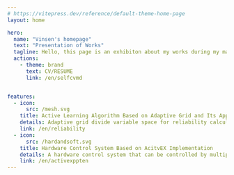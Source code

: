 ```yaml
---
# https://vitepress.dev/reference/default-theme-home-page
layout: home

hero:
  name: "Vinsen's homepage"
  text: "Presentation of Works"
  tagline: Hello, this page is an exhibiton about my works during my master's degree，as well as some information about myself. You can click on the tabs below to learn more details. Thank you very sincerely for visiting!
  actions:
    - theme: brand
      text: CV/RESUME
      link: /en/selfcvmd


features:
  - icon: 
      src: /mesh.svg
    title: Active Learning Algorithm Based on Adaptive Grid and Its Application in Structural Reliability Prediction
    details: Adaptive grid divide variable space for reliability calculation
    link: /en/reliability
  - icon: 
      src: /hardandsoft.svg
    title: Hardware Control System Based on AcitvEX Implementation
    details: A hardware control system that can be controlled by multiple programming languages
    link: /en/activexppten
---
```



